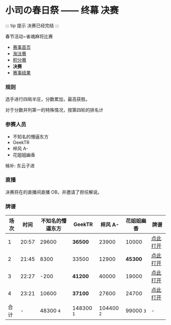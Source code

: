# 小司の春日祭 —— 终幕 决赛

::: tip 提示
决赛已经完结
:::

春节活动~雀魂麻将比赛

- [赛事首页](./)
- [淘汰赛](./stage-1.md)
- [积分赛](./stage-2.md)
- **决赛**
- [赛事结果](./stage-4.md)

### 规则

选手进行四局半庄，分数累加，最高获胜。

对于分数并列第一的特殊情况，按第四轮的排名计

### 参赛人员

- 不知名的懵逼东方
- GeekTR
- 梓风 A-
- 花姐姐幽香

候补: 东云子进

### 直播

决赛将在<BiliUser room=14846654 name=小司无常 />的直播间直播 OB，并邀请了<BiliUser room=5428693 name="猫虚 Sonn" />担任解说。

### 牌谱

| 场次 | 时间  | 不知名的懵逼东方 | GeekTR     | 梓风 A-    | 花姐姐幽香 | 牌谱                |
| ---- | ----- | ---------------- | ---------- | ---------- | ---------- | ------------------- |
| 1    | 20:57 | 29600            | **36500**  | 23900      | 10000      | [点此打开][match01] |
| 2    | 21:45 | 8300             | 33500      | 12900      | **45300**  | [点此打开][match02] |
| 3    | 22:27 | -200             | **41200**  | 40000      | 19000      | [点此打开][match03] |
| 4    | 23:21 | 10600            | **37100**  | 27600      | 24700      | [点此打开][match04] |
| 合计 | -     | 48300 `4`        | 148300 `1` | 104400 `2` | 99000 `3`  | -                   |

[match01]: https://game.maj-soul.com/1/?paipu=210217-8a6174c4-0dcb-4d7b-aa66-2b8f6244b5f4_a88885562
[match02]: https://game.maj-soul.com/1/?paipu=210217-bc637d98-ee42-4b41-b101-58967592fa40_a88885562
[match03]: https://game.maj-soul.com/1/?paipu=210217-d481cc1a-d6b1-45e8-9ca8-f8044e820bd4_a88885562
[match04]: https://game.maj-soul.com/1/?paipu=210217-7b4f2f37-34f1-4537-88c1-66b0f76d6e47_a88885562
